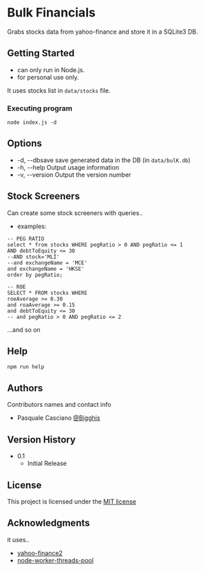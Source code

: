 # Bulk Financials

Grabs stocks data from yahoo-finance and store it in a SQLite3 DB.

## Getting Started

* can only run in Node.js.
* for personal use only.

It uses stocks list in `data/stocks` file.

### Executing program

```
node index.js -d
```

## Options 
* -d, --dbsave   save generated data in the DB (in `data/bulK.db`)
* -h, --help     Output usage information
* -v, --version  Output the version number


## Stock Screeners

Can create some stock screeners with queries..

* examples: 
```
-- PEG RATIO
select * from stocks WHERE pegRatio > 0 AND pegRatio <= 1
AND debtToEquity <= 30
--AND stock='MLI'
--and exchangeName = 'MCE'
and exchangeName = 'HKSE'
order by pegRatio;

-- ROE
SELECT * FROM stocks WHERE
roeAverage >= 0.30
and roaAverage >= 0.15
and debtToEquity <= 30
-- and pegRatio > 0 AND pegRatio <= 2

```
...and so on


## Help

```
npm run help
```

## Authors

Contributors names and contact info

* Pasquale Casciano
[@Bigghis](https://github.com/Bigghis)

## Version History

* 0.1
    * Initial Release

## License

This project is licensed under the [MIT license](./LICENSE)

## Acknowledgments

it uses..
* [yahoo-finance2](https://github.com/gadicc/node-yahoo-finance2)
* [node-worker-threads-pool](https://github.com/SUCHMOKUO/node-worker-threads-pool)
